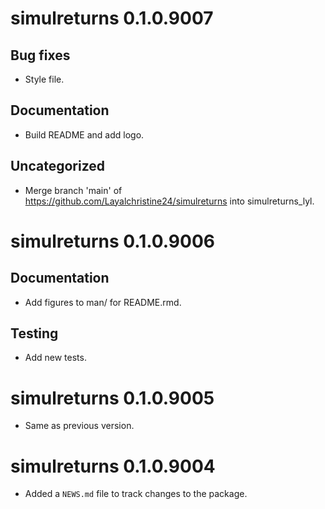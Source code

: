 <!-- NEWS.md is maintained by https://cynkra.github.io/fledge, do not edit -->

# simulreturns 0.1.0.9007

## Bug fixes

- Style file.

## Documentation

- Build README and add logo.

## Uncategorized

- Merge branch 'main' of https://github.com/Layalchristine24/simulreturns into simulreturns_lyl.



# simulreturns 0.1.0.9006

## Documentation

- Add figures to man/ for README.rmd.

## Testing

- Add new tests.


# simulreturns 0.1.0.9005

- Same as previous version.


# simulreturns 0.1.0.9004

* Added a `NEWS.md` file to track changes to the package.
